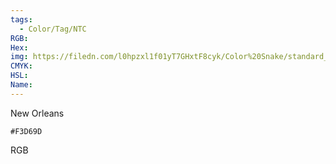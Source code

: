```yaml
---
tags:
  - Color/Tag/NTC
RGB:
Hex:
img: https://filedn.com/l0hpzxl1f01yT7GHxtF8cyk/Color%20Snake/standard_csv_to_svg/F3D69D.svg
CMYK:
HSL:
Name:
---
```

New Orleans
```palette
#F3D69D
```
RGB
